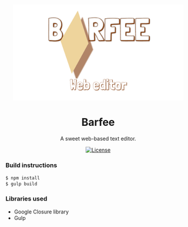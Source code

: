<div align="center" style="margin: 20px">
  <img src="https://github.com/barfee/barfee/raw/master/banner.png">
</div>

<div align="center">

  <h1>Barfee</h1>
  <p>A sweet web-based text editor.</p>
  <!-- <a href="https://travis-ci.org/stlmp/stlmp/builds" target="_blank"><img src="https://travis-ci.org/stlmp/stlmp.svg?branch=master" alt="Build Status"></a>  -->
  <a href="https://manparvesh.mit-license.org/" target="_blank"><img src="https://img.shields.io/badge/license-MIT-blue.svg" alt="License"></a> 
  
</div>

### Build instructions
```
$ npm install
$ gulp build 
```

### Libraries used
- Google Closure library
- Gulp
